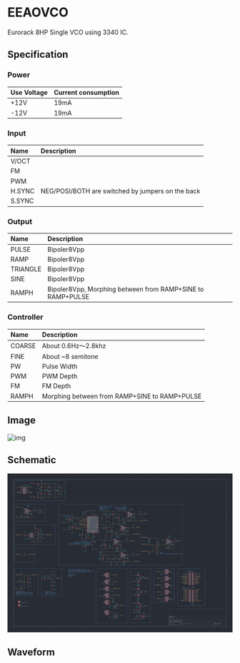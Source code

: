 # EEAOVCO
Eurorack 8HP Single VCO using 3340 IC.

## Specification

### Power

|Use Voltage|Current consumption|
|:--|:--|
|+12V|19mA|
|-12V|19mA|

### Input

|Name|Description|
|:--|:--|
|V/OCT||
|FM||
|PWM||
|H.SYNC|NEG/POSI/BOTH are switched by jumpers on the back|
|S.SYNC||


### Output

|Name|Description|
|:--|:--|
|PULSE|Bipoler8Vpp|
|RAMP|Bipoler8Vpp|
|TRIANGLE|Bipoler8Vpp|
|SINE|Bipoler8Vpp|
|RAMPH|Bipoler8Vpp, Morphing between from RAMP+SINE to RAMP+PULSE|


### Controller

|Name|Description|
|:--|:--|
|COARSE|About 0.6Hz～2.8khz|
|FINE|About ~8 semitone|
|PW|Pulse Width|
|PWM|PWM Depth|
|FM|FM Depth|
|RAMPH|Morphing between from RAMP+SINE to RAMP+PULSE|

## Image
![img]()

## Schematic

![img](_data/eeao_vco_rev1.0.0.png)

## Waveform
